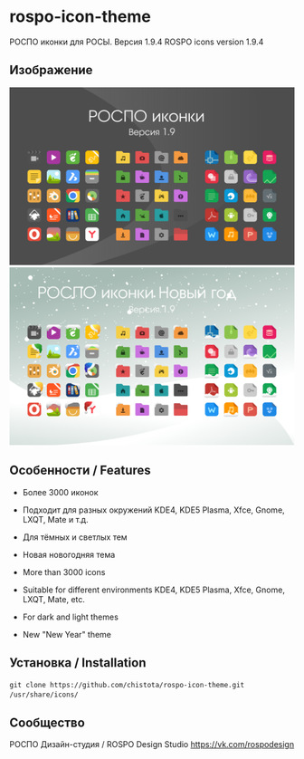 rospo-icon-theme
===============

РОСПО иконки для РОСЫ. Версия 1.9.4
ROSPO icons version 1.9.4
## Изображение 

![Screenshot](screenshot.svg)
![Screenshot](screenshot1.svg)

## Особенности / Features

* Более 3000 иконок
* Подходит для разных окружений KDE4, KDE5 Plasma, Xfce, Gnome, LXQT, Mate и т.д.
* Для тёмных и светлых тем
* Новая новогодняя тема

* More than 3000 icons
* Suitable for different environments KDE4, KDE5 Plasma, Xfce, Gnome, LXQT, Mate, etc.
* For dark and light themes
* New "New Year" theme

## Установка / Installation

`git clone https://github.com/chistota/rospo-icon-theme.git /usr/share/icons/`

## Сообщество
РОСПО Дизайн-студия / ROSPO Design Studio
https://vk.com/rospodesign



